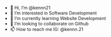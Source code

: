 - 👋 Hi, I’m @kennn21
- 👀 I’m interested in Software Development
- 🌱 I’m currently learning Website Development
- 💞️ I’m looking to collaborate on Github
- 📫 How to reach me IG: @kennn.21

<!---
kennn21/week4-assignment is a ✨ special ✨ repository because its `README.md` (this file) appears on your GitHub profile.
You can click the Preview link to take a look at your changes.
--->
